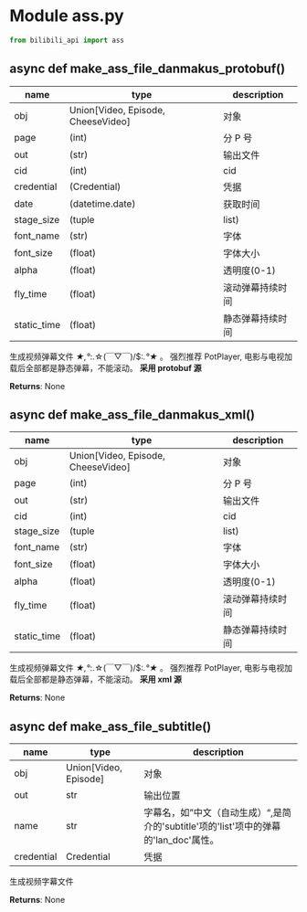 # Module ass.py

``` python
from bilibili_api import ass
```

## async def make_ass_file_danmakus_protobuf()

| name | type | description |
| ---- | ---- | ----------- |
| obj | Union[Video, Episode, CheeseVideo] | 对象 |
| page | (int)                | 分 P 号 |
| out | (str)              | 输出文件 |
| cid | (int) | cid |
| credential | (Credential)| 凭据 |
| date | (datetime.date)   | 获取时间 |
| stage_size | (tuple|list)| 尺寸，一般都是 1920x1080 |
| font_name | (str)        | 字体 |
| font_size | (float)      | 字体大小 |
| alpha | (float)          | 透明度(0-1) |
| fly_time | (float)       | 滚动弹幕持续时间 |
| static_time | (float)    | 静态弹幕持续时间 |

生成视频弹幕文件 *★,°*:.☆(￣▽￣)/$:*.°★* 。
强烈推荐 PotPlayer, 电影与电视加载后全部都是静态弹幕，不能滚动。
**采用 protobuf 源**

**Returns**: None

## async def make_ass_file_danmakus_xml()

| name | type | description |
| ---- | ---- | ----------- |
| obj | Union[Video, Episode, CheeseVideo] | 对象 |
| page | (int)                | 分 P 号 |
| out | (str)              | 输出文件 |
| cid | (int) | cid |
| stage_size | (tuple|list)| 尺寸，一般都是 1920x1080 |
| font_name | (str)        | 字体 |
| font_size | (float)      | 字体大小 |
| alpha | (float)          | 透明度(0-1) |
| fly_time | (float)       | 滚动弹幕持续时间 |
| static_time | (float)    | 静态弹幕持续时间 |

生成视频弹幕文件 *★,°*:.☆(￣▽￣)/$:*.°★* 。
强烈推荐 PotPlayer, 电影与电视加载后全部都是静态弹幕，不能滚动。
**采用 xml 源**

**Returns**: None

## async def make_ass_file_subtitle()

| name | type | description |
| ---- | ---- | ----------- |
| obj | Union[Video, Episode] | 对象 |
| out | str | 输出位置 |
| name | str | 字幕名，如”中文（自动生成）“,是简介的'subtitle'项的'list'项中的弹幕的'lan_doc'属性。|
| credential | Credential | 凭据 |

生成视频字幕文件

**Returns**: None
